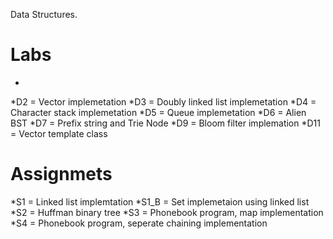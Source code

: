 Data Structures.

# Labs
*
*D2 = Vector implemetation
*D3 = Doubly linked list implemetation
*D4 = Character stack implemetation
*D5 = Queue implemetation
*D6 = Alien BST
*D7 = Prefix string and Trie Node
*D9 = Bloom filter implemation
*D11 = Vector template class

# Assignmets
*S1 = Linked list implemtation
*S1_B = Set implemetaion using linked list
*S2 = Huffman binary tree
*S3 = Phonebook program, map implementation
*S4 = Phonebook program, seperate chaining implementation
